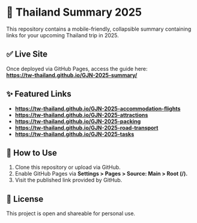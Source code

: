 # 📝 Thailand Summary 2025

This repository contains a mobile-friendly, collapsible summary containing links for your upcoming Thailand trip in 2025.

## ✅ Live Site

Once deployed via GitHub Pages, access the guide here:  
**https://tw-thailand.github.io/GJN-2025-summary/**

## ✨ Featured Links

* **https://tw-thailand.github.io/GJN-2025-accommodation-flights**
* **https://tw-thailand.github.io/GJN-2025-attractions**
* **https://tw-thailand.github.io/GJN-2025-packing**
* **https://tw-thailand.github.io/GJN-2025-road-transport**
* **https://tw-thailand.github.io/GJN-2025-tasks**

## 🔧 How to Use

1. Clone this repository or upload via GitHub.
2. Enable GitHub Pages via **Settings > Pages > Source: Main > Root (/).**
3. Visit the published link provided by GitHub.

## 📄 License

This project is open and shareable for personal use.

